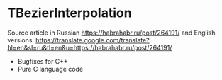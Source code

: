 # TBezierInterpolation

Source article in Russian https://habrahabr.ru/post/264191/ and English versions: https://translate.google.com/translate?hl=en&sl=ru&tl=en&u=https://habrahabr.ru/post/264191/

+ Bugfixes for C++
+ Pure C language code
